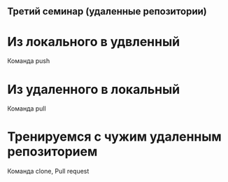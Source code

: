 ## Третий семинар (удаленные репозитории)

# Из локального в удвленный

Команда push

# Из удаленного в локальный

Команда pull

# Тренируемся с чужим удаленным репозиторием 

Команда clone, Pull request